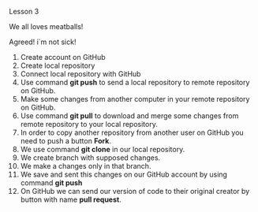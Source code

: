 Lesson 3

We all loves meatballs!

Agreed! i`m not sick!

1. Create account on GitHub
2. Create local repository
3. Connect local repository with GitHub
4. Use command **git push** to send a local repository to remote repository on GitHub.
5. Make some changes from another computer in your remote repository on GitHub.
6. Use command **git pull** to download and merge some changes from remote repository to your local repository.
7. In order to copy another repository from another user on GitHub you need to push a button **Fork**.
8. We use command **git clone** in our local repository.
9. We create branch with supposed changes.
10. We make a changes only in that branch.
11. We save and sent this changes on our GitHub account by using command **git push**
12. On GitHub we can send our version of code to their original creator by button with name **pull request**.